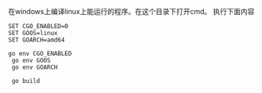 在windows上编译linux上能运行的程序。在这个目录下打开cmd。
执行下面内容
```
SET CGO_ENABLED=0
SET GOOS=linux
SET GOARCH=amd64

go env CGO_ENABLED
 go env GOOS
 go env GOARCH
 
 go build
```
